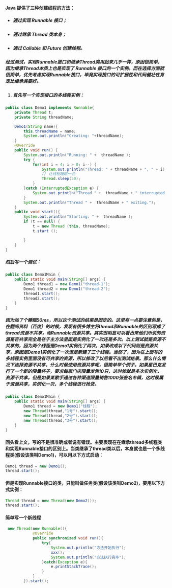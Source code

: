 #### Java 提供了三种创建线程的方法：
* ##### 通过实现 Runnable 接口；
* ##### 通过继承 Thread 类本身；
* ##### 通过 Callable 和 Future 创建线程。
##### 经过测试，实现Runnable接口和继承Thread类用起来几乎一样，原因很简单，因为继承Thread本质上也是实现了 Runnable 接口的一个实例。而在选择方面就很简单，优先考虑实现Runnable接口，毕竟实现接口的可扩展性和代码健壮性肯定比继承类要好。

1. ##### 首先写一个实现接口的多线程实例：
```java
public class Demo1 implements Runnable{
    private Thread t;
    private String threadName;

    Demo1(String name){
        this.threadName = name;
        System.out.println("Creating: "+threadName);
    }
    @Override
    public void run() {
        System.out.println("Running: " +  threadName );
        try {
            for(int i = 4; i > 0; i--) {
                System.out.println("Thread: " + threadName + ", " + i);
                // 让线程睡眠一会
                Thread.sleep(50);
            }
        }catch (InterruptedException e) {
            System.out.println("Thread " +  threadName + " interrupted.");
        }
        System.out.println("Thread " +  threadName + " exiting.");
    }
    public void start(){
        System.out.println("Starting: " +  threadName );
        if (t == null) {
            t = new Thread (this, threadName);
            t.start ();

        }
    }
}
```
##### 然后写一个测试：
```java
public class Demo1Main {
    public static void main(String[] args) {
        Demo1 thread1 = new Demo1("thread-1");
        Demo1 thread2 = new Demo1("thread-2");
        thread1.start();
        thread2.start();
    }
}
```
##### 因为加了个睡眠50ms，所以这个测试的结果是固定的。这里有一点要注意的是，在翻阅资料（百度）的时候，发现有很多博主将thread和Runnable的区别写成了thread资源不共享，而Runnable资源共享。其实很明显可以看出来他们所说的资源是否共享完全是在于主方法里面是实例化了一次还是多次。以上测试就是资源不共享的，因为两个线程是Demo1实例化了两次，如果改成以下代码则是资源共享，原因是Demo1实例化了一次但是新建了三个线程。当然了，因为在上面写的多线程实例里面没有可共享的资源，所以修改了以后看不出测试结果。那么什么情况下选择资源不共享，什么时候使用资源共享呢，很简单举个例子。如果星巴克发行了一个新的限量杯子，要求每家门店限量发售10只，这时候就是多次实例化，资源不共享。但是如果某歌手通过各种渠道限量销售1000张签名专辑，这时候属于资源共享，实例化一次，多个线程进行抢货。

```java
public class Demo1Main {
    public static void main(String[] args) {
        Demo1 thread = new Demo1("线程");
        new Thread(thread,"1号").start();
        new Thread(thread,"2号").start();
        new Thread(thread,"3号").start();
    }
}
```

#### 回头看上文，写的不是很准确或者说有错误。主要表现在在继承thread多线程类和实现Runnable接口的区别上。当类继承了thread类以后，本身就也是一个多线程类(假设该类叫Demo1)，可以用以下方式启动：
```java
Demo1 thread = new Demo1();
thread.start();
```
#### 但是实现Runnable接口的类，只能叫做任务类(假设该类叫Demo2)，要用以下方式实例：
```java
Thread thread = new Thread(new Demo2());
thread.start();
```

#### 简单写一个新线程
```java
 new Thread(new Runnable(){
            @Override
            public synchronized void run(){
                try{
                    System.out.println("方法开始执行");
                    xxx();
                    System.out.println("方法执行完毕");
                }catch(Exception e){
                    e.printStackTrace();
                }
            }
        }).start();
```
